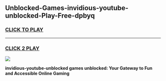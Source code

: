 
## Unblocked-Games-invidious-youtube-unblocked-Play-Free-dpbyq
<h3>
<a href="https://premium76.site?title=invidious-youtube-unblocked&ref=18A1">CLICK TO PLAY</a></h3>
<hr>

<h3>
<a href="https://premium76.site?title=invidious-youtube-unblocked&ref=18A1">CLICK 2 PLAY</a>
  
</h3>

<a href="https://premium76.site?title=invidious-youtube-unblocked&ref=18A1"><img src="https://clearcache.store/games.png"></a>


**invidious-youtube-unblocked games unblocked: Your Gateway to Fun and Accessible Online Gaming**
